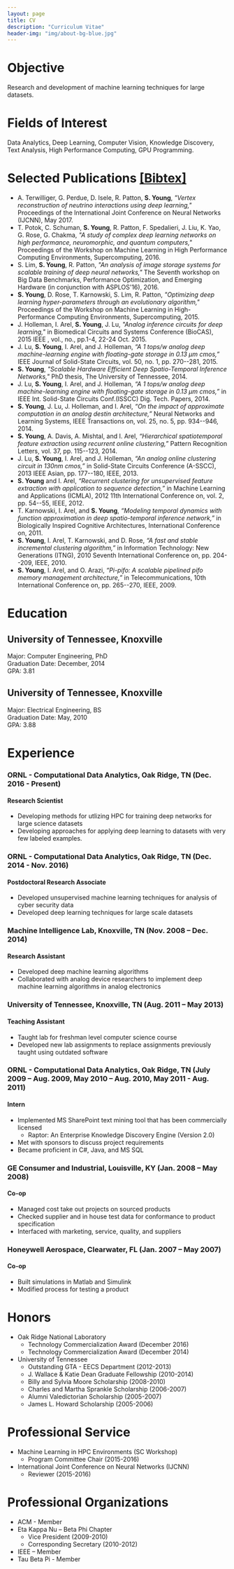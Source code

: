 ```yaml
---
layout: page
title: CV
description: "Curriculum Vitae"
header-img: "img/about-bg-blue.jpg"
---
```


# Objective
Research and development of machine learning techniques for large datasets.

# Fields of Interest
Data Analytics, Deep Learning, Computer Vision, Knowledge Discovery, Text Analysis,
High Performance Computing, GPU Programming.

# Selected Publications <a size="8" color="#0000EE" href="/content/citations.bib">[Bibtex]</a>
* A. Terwilliger, G. Perdue, D. Isele, R. Patton, **S. Young**, *"Vertex reconstruction of neutrino interactions using deep learning,"* Proceedings of the International Joint Conference on Neural Networks (IJCNN), May 2017.
* T. Potok, C. Schuman, **S. Young**, R. Patton, F. Spedalieri, J. Liu, K. Yao, G. Rose, G. Chakma, *"A study of complex deep learning networks on high performance, neuromorphic, and quantum computers,"* Proceedings of the Workshop on Machine Learning in High Performance Computing Environments, Supercomputing, 2016.
* S. Lim, **S. Young**, R. Patton, *"An analysis of image storage systems for scalable training of deep neural networks,"* The Seventh workshop on Big Data Benchmarks, Performance Optimization, and Emerging Hardware (in conjunction with ASPLOS'16), 2016.
* **S. Young**, D. Rose, T. Karnowski, S. Lim, R. Patton, *"Optimizing deep learning hyper-parameters through an evolutionary algorithm,"* Proceedings of the Workshop on Machine Learning in High-Performance Computing Environments, Supercomputing, 2015.
* J. Holleman, I. Arel, **S. Young**, J. Lu, *"Analog inference circuits for deep learning,"* in Biomedical Circuits and Systems Conference (BioCAS), 2015 IEEE , vol., no., pp.1-4, 22-24 Oct. 2015.
* J. Lu, **S. Young**, I. Arel, and J. Holleman, *“A 1 tops/w analog deep machine-learning engine with floating-gate storage in 0.13 μm cmos,”* IEEE Journal of Solid-State Circuits, vol. 50, no. 1, pp. 270--281, 2015.
* **S. Young**, *"Scalable Hardware Efficient Deep Spatio-Temporal Inference Networks,"* PhD thesis, The University of Tennessee, 2014.
* J. Lu, **S. Young**, I. Arel, and J. Holleman, *“A 1 tops/w analog deep machine-learning engine with floating-gate storage in 0.13 μm cmos,”* in IEEE Int. Solid-State Circuits Conf.(ISSCC) Dig. Tech. Papers, 2014.
* **S. Young**, J. Lu, J. Holleman, and I. Arel, *“On the impact of approximate computation in an analog destin architecture,”* Neural Networks and Learning Systems, IEEE Transactions on, vol. 25, no. 5, pp. 934--946, 2014.
* **S. Young**, A. Davis, A. Mishtal, and I. Arel, *“Hierarchical spatiotemporal feature extraction using recurrent online clustering,”* Pattern Recognition Letters, vol. 37, pp. 115--123, 2014.
* J. Lu, **S. Young**, I. Arel, and J. Holleman, *“An analog online clustering circuit in 130nm cmos,”* in Solid-State Circuits Conference (A-SSCC), 2013 IEEE Asian, pp. 177--180, IEEE, 2013.
* **S. Young** and I. Arel, *“Recurrent clustering for unsupervised feature extraction with application to sequence detection,”* in Machine Learning and Applications (ICMLA), 2012 11th International Conference on, vol. 2, pp. 54--55, IEEE, 2012.
* T. Karnowski, I. Arel, and **S. Young**, *“Modeling temporal dynamics with function approximation in deep spatio-temporal inference network,”* in Biologically Inspired Cognitive Architectures, International Conference on, 2011.
* **S. Young**, I. Arel, T. Karnowski, and D. Rose, *“A fast and stable incremental clustering algorithm,”* in Information Technology: New Generations (ITNG), 2010 Seventh International Conference on, pp. 204--209, IEEE, 2010.
* **S. Young**, I. Arel, and O. Arazi, *“Pi-pifo: A scalable pipelined pifo memory management architecture,”* in Telecommunications, 10th International Conference on, pp. 265--270, IEEE, 2009.

# Education

## University of Tennessee, Knoxville
Major: Computer Engineering, PhD   
Graduation Date: December, 2014  
GPA: 3.81

## University of Tennessee, Knoxville
Major: Electrical Engineering, BS   
Graduation Date: May, 2010  
GPA: 3.88

# Experience

### ORNL - Computational Data Analytics, Oak Ridge, TN (Dec. 2016 - Present)  

#### Research Scientist
- Developing methods for utlizing HPC for training deep networks for large science datasets
- Developing approaches for applying deep learning to datasets with very few labeled examples.

### ORNL - Computational Data Analytics, Oak Ridge, TN (Dec. 2014 - Nov. 2016)  

#### Postdoctoral Research Associate
- Developed unsupervised machine learning techniques for analysis of cyber security data
- Developed deep learning techniques for large scale datasets

### Machine Intelligence Lab, Knoxville, TN (Nov. 2008 – Dec. 2014)  

#### Research Assistant 
- Developed deep machine learning algorithms  
- Collaborated with analog device researchers to implement deep machine learning algorithms in analog electronics  

### University of Tennessee, Knoxville, TN (Aug. 2011 – May 2013)

#### Teaching Assistant  
- Taught lab for freshman level computer science course  
- Developed new lab assignments to replace assignments previously taught using outdated software

### ORNL - Computational Data Analytics, Oak Ridge, TN (July 2009 – Aug. 2009, May 2010 – Aug. 2010, May 2011 - Aug. 2011)  

#### Intern  
- Implemented MS SharePoint text mining tool that has been commercially licensed
    - Raptor: An Enterprise Knowledge Discovery Engine (Version 2.0)
- Met with sponsors to discuss project requirements
- Became proficient in C#, Java, and MS SQL

### GE Consumer and Industrial, Louisville, KY (Jan. 2008 – May 2008)  

#### Co-op  
- Managed cost take out projects on sourced products
- Checked supplier and in house test data for conformance to product specification
- Interfaced with marketing, service, quality, and suppliers

### Honeywell Aerospace, Clearwater, FL (Jan. 2007 – May 2007)  

#### Co-op  
- Built simulations in Matlab and Simulink
- Modified process for testing a product 

# Honors
- Oak Ridge National Laboratory
    - Technology Commercialization Award (December 2016)
    - Technology Commercialization Award (December 2014)
- University of Tennessee
    - Outstanding GTA - EECS Department (2012-2013)
    - J. Wallace & Katie Dean Graduate Fellowship (2010-2014)
    - Billy and Sylvia Moore Scholarship (2008-2010)
    - Charles and Martha Sprankle Scholarship (2006-2007)
    - Alumni Valedictorian Scholarship (2005-2007)
    - James L. Howard Scholarship (2005-2006)

# Professional Service
- Machine Learning in HPC Environments (SC Workshop)
    - Program Committee Chair (2015-2016)
- International Joint Conference on Neural Networks (IJCNN)
    - Reviewer (2015-2016)

# Professional Organizations
- ACM - Member
- Eta Kappa Nu – Beta Phi Chapter
    - Vice President (2009-2010)
    - Corresponding Secretary (2010-2012)
- IEEE – Member
- Tau Beta Pi - Member

